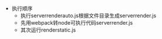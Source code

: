 * 执行顺序
    * 执行serverrenderauto.js根据文件目录生成serverrender.js
    * 先用webpack转node可执行代码serverrender.js
    * 其次运行renderstatic.js